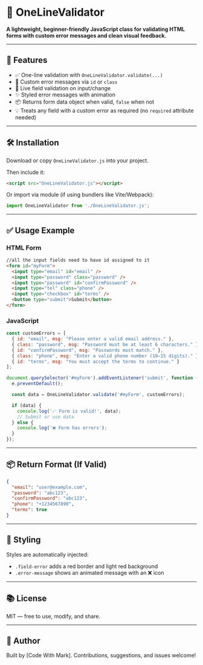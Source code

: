 # 🧪 OneLineValidator

**A lightweight, beginner-friendly JavaScript class for validating HTML forms with custom error messages and clean visual feedback.**

---

## 🚀 Features

* ✅ One-line validation with `OneLineValidator.validate(...)`
* 🎯 Custom error messages via `id` or `class`
* 🔄 Live field validation on input/change
* ✨ Styled error messages with animation
* 📦 Returns form data object when valid, `false` when not
* 💡 Treats any field with a custom error as required (no `required` attribute needed)

---

## 🛠️ Installation

Download or copy `OneLineValidator.js` into your project.

Then include it:

```html
<script src="OneLineValidator.js"></script>
```

Or import via module (if using bundlers like Vite/Webpack):

```js
import OneLineValidator from './OneLineValidator.js';
```

---

## ✅ Usage Example

### HTML Form

```html
//all the input fields need to have id assigned to it
<form id="myForm">
  <input type="email" id="email" />
  <input type="password" class="password" />
  <input type="password" id="confirmPassword" />
  <input type="tel" class="phone" />
  <input type="checkbox" id="terms" />
  <button type="submit">Submit</button>
</form>
```

### JavaScript

```js
const customErrors = [
  { id: "email", msg: "Please enter a valid email address." },
  { class: "password", msg: "Password must be at least 6 characters." },
  { id: "confirmPassword", msg: "Passwords must match." },
  { class: "phone", msg: "Enter a valid phone number (10–15 digits)." },
  { id: "terms", msg: "You must accept the terms to continue." }
];

document.querySelector('#myForm').addEventListener('submit', function (e) {
  e.preventDefault();

  const data = OneLineValidator.validate('#myForm', customErrors);

  if (data) {
    console.log('✅ Form is valid!', data);
    // Submit or use data
  } else {
    console.log('❌ Form has errors');
  }
});
```

---

## 📦 Return Format (If Valid)

```json
{
  "email": "user@example.com",
  "password": "abc123",
  "confirmPassword": "abc123",
  "phone": "+1234567890",
  "terms": true
}
```

---

## 🎨 Styling

Styles are automatically injected:

* `.field-error` adds a red border and light red background
* `.error-message` shows an animated message with an ❌ icon

---

## 📚 License

MIT — free to use, modify, and share.

---

## 💬 Author

Built by \[Code With Mark].
Contributions, suggestions, and issues welcome!
